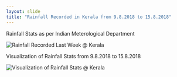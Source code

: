 ```yaml
---
layout: slide
title: "Rainfall Recorded in Kerala from 9.8.2018 to 15.8.2018"
---
```


Rainfall Stats as per Indian Meterological Department

![Rainfall Recorded Last Week @ Kerala](https://rawgit.com/sathishnotes/KeralaFloodRelief/master/Recorded-Rainfall-Kerala.png)

Visualization of Rainfall Stats from 9.8.2018 to 15.8.2018

![Visualization of Rainfall Stats @ Kerala](https://rawgit.com/sathishnotes/KeralaFloodRelief/master/Kerala_Rainfall.png)
